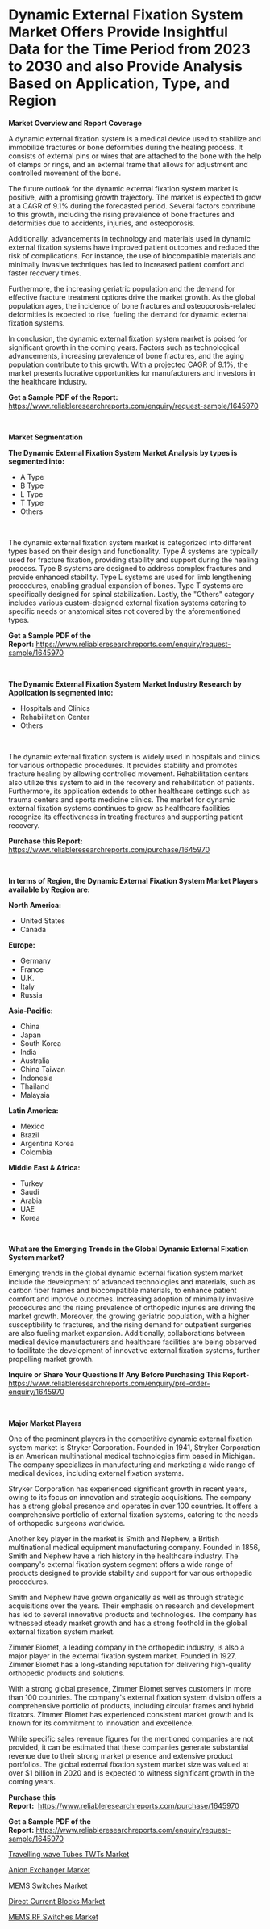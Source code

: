 <p><h1>Dynamic External Fixation System Market Offers Provide Insightful Data for the Time Period from 2023 to 2030 and also Provide Analysis Based on Application, Type, and Region</h1></p><p><strong>Market Overview and Report Coverage</strong></p>
<p><p>A dynamic external fixation system is a medical device used to stabilize and immobilize fractures or bone deformities during the healing process. It consists of external pins or wires that are attached to the bone with the help of clamps or rings, and an external frame that allows for adjustment and controlled movement of the bone.</p><p>The future outlook for the dynamic external fixation system market is positive, with a promising growth trajectory. The market is expected to grow at a CAGR of 9.1% during the forecasted period. Several factors contribute to this growth, including the rising prevalence of bone fractures and deformities due to accidents, injuries, and osteoporosis.</p><p>Additionally, advancements in technology and materials used in dynamic external fixation systems have improved patient outcomes and reduced the risk of complications. For instance, the use of biocompatible materials and minimally invasive techniques has led to increased patient comfort and faster recovery times.</p><p>Furthermore, the increasing geriatric population and the demand for effective fracture treatment options drive the market growth. As the global population ages, the incidence of bone fractures and osteoporosis-related deformities is expected to rise, fueling the demand for dynamic external fixation systems.</p><p>In conclusion, the dynamic external fixation system market is poised for significant growth in the coming years. Factors such as technological advancements, increasing prevalence of bone fractures, and the aging population contribute to this growth. With a projected CAGR of 9.1%, the market presents lucrative opportunities for manufacturers and investors in the healthcare industry.</p></p>
<p><strong>Get a Sample PDF of the Report:</strong> <a href="https://www.reliableresearchreports.com/enquiry/request-sample/1645970">https://www.reliableresearchreports.com/enquiry/request-sample/1645970</a></p>
<p>&nbsp;</p>
<p><strong>Market Segmentation</strong></p>
<p><strong>The Dynamic External Fixation System Market Analysis by types is segmented into:</strong></p>
<p><ul><li>A Type</li><li>B Type</li><li>L Type</li><li>T Type</li><li>Others</li></ul></p>
<p>&nbsp;</p>
<p><p>The dynamic external fixation system market is categorized into different types based on their design and functionality. Type A systems are typically used for fracture fixation, providing stability and support during the healing process. Type B systems are designed to address complex fractures and provide enhanced stability. Type L systems are used for limb lengthening procedures, enabling gradual expansion of bones. Type T systems are specifically designed for spinal stabilization. Lastly, the "Others" category includes various custom-designed external fixation systems catering to specific needs or anatomical sites not covered by the aforementioned types.</p></p>
<p><strong>Get a Sample PDF of the Report:</strong>&nbsp;<a href="https://www.reliableresearchreports.com/enquiry/request-sample/1645970">https://www.reliableresearchreports.com/enquiry/request-sample/1645970</a></p>
<p>&nbsp;</p>
<p><strong>The Dynamic External Fixation System Market Industry Research by Application is segmented into:</strong></p>
<p><ul><li>Hospitals and Clinics</li><li>Rehabilitation Center</li><li>Others</li></ul></p>
<p>&nbsp;</p>
<p><p>The dynamic external fixation system is widely used in hospitals and clinics for various orthopedic procedures. It provides stability and promotes fracture healing by allowing controlled movement. Rehabilitation centers also utilize this system to aid in the recovery and rehabilitation of patients. Furthermore, its application extends to other healthcare settings such as trauma centers and sports medicine clinics. The market for dynamic external fixation systems continues to grow as healthcare facilities recognize its effectiveness in treating fractures and supporting patient recovery.</p></p>
<p><strong>Purchase this Report:</strong>&nbsp; <a href="https://www.reliableresearchreports.com/purchase/1645970">https://www.reliableresearchreports.com/purchase/1645970</a></p>
<p>&nbsp;</p>
<p><strong>In terms of Region, the Dynamic External Fixation System Market Players available by Region are:</strong></p>
<p>
    <p> <strong> North America: </strong>
        <ul>
            <li>United States</li>
            <li>Canada</li>
        </ul>
        </p> 
    <p> <strong> Europe: </strong>
        <ul>
            <li>Germany</li>
            <li>France</li>
            <li>U.K.</li>
            <li>Italy</li>
            <li>Russia</li>
        </ul>
        </p> 
    <p> <strong> Asia-Pacific: </strong>
        <ul>
            <li>China</li>
            <li>Japan</li>
            <li>South Korea</li>
            <li>India</li>
            <li>Australia</li>
            <li>China Taiwan</li>
            <li>Indonesia</li>
            <li>Thailand</li>
            <li>Malaysia</li>
        </ul>
        </p> 
    <p> <strong> Latin America: </strong>
        <ul>
            <li>Mexico</li>
            <li>Brazil</li>
            <li>Argentina Korea</li>
            <li>Colombia</li>
        </ul>
        </p> 
    <p> <strong> Middle East & Africa: </strong>
        <ul>
            <li>Turkey</li>
            <li>Saudi</li>
            <li>Arabia</li>
            <li>UAE</li>
            <li>Korea</li>
        </ul>
    </p>
    </p>
<p>&nbsp;</p>
<p><strong>What are the Emerging Trends in the Global Dynamic External Fixation System market?</strong></p>
<p><p>Emerging trends in the global dynamic external fixation system market include the development of advanced technologies and materials, such as carbon fiber frames and biocompatible materials, to enhance patient comfort and improve outcomes. Increasing adoption of minimally invasive procedures and the rising prevalence of orthopedic injuries are driving the market growth. Moreover, the growing geriatric population, with a higher susceptibility to fractures, and the rising demand for outpatient surgeries are also fueling market expansion. Additionally, collaborations between medical device manufacturers and healthcare facilities are being observed to facilitate the development of innovative external fixation systems, further propelling market growth.</p></p>
<p><strong>Inquire or Share Your Questions If Any Before Purchasing This Report</strong>- <a href="https://www.reliableresearchreports.com/enquiry/pre-order-enquiry/1645970">https://www.reliableresearchreports.com/enquiry/pre-order-enquiry/1645970</a></p>
<p>&nbsp;</p>
<p><strong>Major Market Players</strong></p>
<p><p>One of the prominent players in the competitive dynamic external fixation system market is Stryker Corporation. Founded in 1941, Stryker Corporation is an American multinational medical technologies firm based in Michigan. The company specializes in manufacturing and marketing a wide range of medical devices, including external fixation systems.</p><p>Stryker Corporation has experienced significant growth in recent years, owing to its focus on innovation and strategic acquisitions. The company has a strong global presence and operates in over 100 countries. It offers a comprehensive portfolio of external fixation systems, catering to the needs of orthopedic surgeons worldwide.</p><p>Another key player in the market is Smith and Nephew, a British multinational medical equipment manufacturing company. Founded in 1856, Smith and Nephew have a rich history in the healthcare industry. The company's external fixation system segment offers a wide range of products designed to provide stability and support for various orthopedic procedures.</p><p>Smith and Nephew have grown organically as well as through strategic acquisitions over the years. Their emphasis on research and development has led to several innovative products and technologies. The company has witnessed steady market growth and has a strong foothold in the global external fixation system market.</p><p>Zimmer Biomet, a leading company in the orthopedic industry, is also a major player in the external fixation system market. Founded in 1927, Zimmer Biomet has a long-standing reputation for delivering high-quality orthopedic products and solutions.</p><p>With a strong global presence, Zimmer Biomet serves customers in more than 100 countries. The company's external fixation system division offers a comprehensive portfolio of products, including circular frames and hybrid fixators. Zimmer Biomet has experienced consistent market growth and is known for its commitment to innovation and excellence.</p><p>While specific sales revenue figures for the mentioned companies are not provided, it can be estimated that these companies generate substantial revenue due to their strong market presence and extensive product portfolios. The global external fixation system market size was valued at over $1 billion in 2020 and is expected to witness significant growth in the coming years.</p></p>
<p><strong>Purchase this Report:</strong>&nbsp;&nbsp;<a href="https://www.reliableresearchreports.com/purchase/1645970">https://www.reliableresearchreports.com/purchase/1645970</a></p>
<p></p>
<p><strong>Get a Sample PDF of the Report:</strong>&nbsp;<a href="https://www.reliableresearchreports.com/enquiry/request-sample/1645970">https://www.reliableresearchreports.com/enquiry/request-sample/1645970</a></p>
<p><p><a href="https://medium.com/@krish.reportprime/travelling-wave-tubes-twts-market-size-and-market-trends-complete-industry-overview-2023-to-2030-bebafe532b65">Travelling wave Tubes TWTs Market</a></p><p><a href="https://medium.com/@akshatsharma12/anion-exchanger-market-outlook-industry-overview-and-forecast-2023-to-2030-54bc216ca2db">Anion Exchanger Market</a></p><p><a href="https://medium.com/@vrahul.reportprime/analyzing-mems-switches-market-global-industry-perspective-and-forecast-2023-to-2030-dd0fc005a41d">MEMS Switches Market</a></p><p><a href="https://medium.com/@aashish.reportprime2/direct-current-blocks-market-insights-into-market-cagr-market-trends-and-growth-strategies-705e60a49396">Direct Current Blocks Market</a></p><p><a href="https://medium.com/@krishna_35021/mems-rf-switches-market-analysis-its-cagr-market-segmentation-and-global-industry-overview-bec23fde15fb">MEMS RF Switches Market</a></p></p>